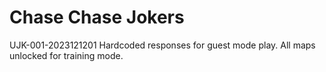 # Chase Chase Jokers
UJK-001-2023121201 
Hardcoded responses for guest mode play.
All maps unlocked for training mode.
